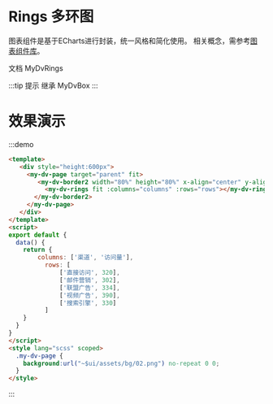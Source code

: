 # Rings 多环图

图表组件是基于ECharts进行封装，统一风格和简化使用。 相关概念，需参考[图表组件库](../charts/README.md)。

文档 <api-link href="dv/my-dv-rings">MyDvRings</api-link>

:::tip 提示
继承 <api-link href="dv/my-dv-box">MyDvBox</api-link>
:::

# 效果演示
:::demo
```html
<template>
   <div style="height:600px">
     <my-dv-page target="parent" fit>
        <my-dv-border2 width="80%" height="80%" x-align="center" y-align="middle">
          <my-dv-rings fit :columns="columns" :rows="rows"></my-dv-rings>
       </my-dv-border2>
     </my-dv-page>
   </div>
</template>
<script>
export default {
  data() {
    return {
        columns: ['渠道', '访问量'],
          rows: [
              ['直接访问', 320],
              ['邮件营销', 302],
              ['联盟广告', 334],
              ['视频广告', 390],
              ['搜索引擎', 330]
          ]
    }
  }
}
</script>
<style lang="scss" scoped>
  .my-dv-page {
    background:url("~$ui/assets/bg/02.png") no-repeat 0 0;
  }
</style>
```
:::

